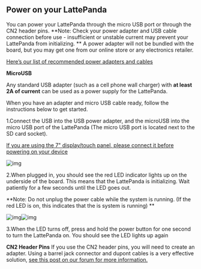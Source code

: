 ## Power on your LattePanda

You can power your LattePanda through the micro USB port or through the CN2 header pins.
**Note: Check your power adapter and USB cable connection before use - insufficient or unstable current may prevent your LattePanda from initializing. **
A power adapter will not be bundled with the board, but you may get one from our online store or any electronics retailer.

[Here’s our list of recommended power adapters and cables](http://docs.lattepanda.com/content/troubleshooting/Troubleshooting/#common-adapters-and-usb-cable-recommendations) 

**MicroUSB**

Any standard USB adapter (such as a cell phone wall charger) with **at least 2A of current** can be used as a power supply for the LattePanda. 

When you have an adapter and micro USB cable ready, follow the instructions below to get started. 

1.Connect the USB into the USB power adapter, and the microUSB into the micro USB port of the LattePanda (The micro USB port is located next to the SD card socket).

[If you are using the 7" display/touch panel, please connect it before powering on your device](http://docs.lattepanda.com/content/getStarted/screenAndTouchPanel/)

![img](http://www.lattepanda.com/wp-content/uploads/2016/05/plug-USB.jpg) 

2.When plugged in, you should see the red LED indicator lights up on the underside of the board. This means that the LattePanda is initializing. Wait patiently for a few seconds until the LED goes out.

**Note: Do not unplug the power cable while the system is running. (If the red LED is on, this indicates that the is system is running) **

![img](http://www.lattepanda.com/wp-content/uploads/2016/05/6W4A0109.jpg)![img](http://www.lattepanda.com/wp-content/uploads/2016/05/6W4A0106.jpg)

3.When the LED turns off, press and hold the power button for one second to turn the LattePanda on. You should see the LED lights up again 

**CN2 Header Pins**
If you use the CN2 header pins, you will need to create an adapter. Using a barrel jack connector and dupont cables is a very effective solution, [see this post on our forum for more information.](http://www.lattepanda.com/forum/viewtopic.php?f=10&t=797) 